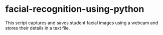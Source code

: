# facial-recognition-using-python
This script captures and saves student facial images using a webcam and stores their details in a text file.
